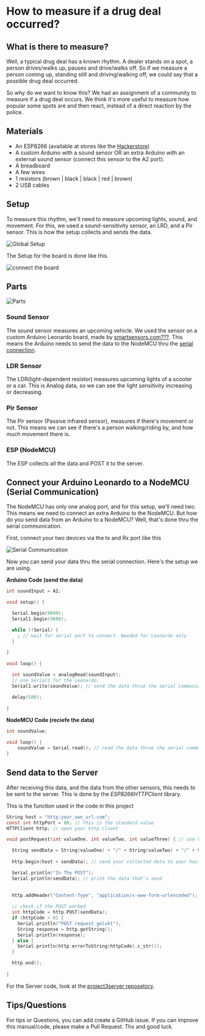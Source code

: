 # How to measure if a drug deal occurred?

## What is there to measure?
Well, a typical drug deal has a known rhythm. A dealer stands on a spot, a person drives/walks up, pauses and drive/walks off. So if we measure a person coming up, standing still and driving/walking off, we could say that a possible drug deal occurred.

So why do we want to know this? We had an assignment of a community to measure if a drug deal occurs. We think it's more useful to measure how popular some spots are and then react, instead of a direct reaction by the police. 

## Materials
* An ESP8266 (available at stores like the [Hackerstore](http://www.hackerstore.nl/))
* A custom Arduino with a sound sensor OR an extra Arduino with an external sound sensor (connect this sensor to the A2 port).
* A breadboard
* A few wires
* 1 resistors (brown | black | black | red | brown) 
* 2 USB cables

## Setup
To measure this rhythm, we'll need to measure upcoming lights, sound, and movement. For this, we used a sound-sensitivity sensor, an LRD, and a Pir sensor. This is how the setup collects and sends the data.

![Global Setup](https://github.com/MartijnNieuwenhuizen/Internet_of_Things/blob/master/images/final-assignment-global-setup.jpg "Global Setup")

The Setup for the board is done like this.

![connect the board](https://github.com/MartijnNieuwenhuizen/Internet_of_Things/blob/master/images/final-assignment-setup.jpg "connect the board")

## Parts
![Parts](https://github.com/MartijnNieuwenhuizen/Internet_of_Things/blob/master/images/final-assignment-parts.jpg "Parts")

### Sound Sensor
The sound sensor measures an upcoming vehicle. We used the sensor on a custom Arduino Leonardo board, made by [smartsensors.com???](www.smart.nl). This means the Arduino needs to send the data to the NodeMCU thru the [serial connection](#serial-connection).

### LDR Sensor
The LDR(light-dependent resistor) measures upcoming lights of a scooter or a car. This is Analog data, so we can see the light sensitivity increasing or decreasing.

### Pir Sensor
The Pir sensor (Passive infrared sensor), measures if there's movement or not. This means we can see if there's a person walking/riding by, and how much movement there is. 

### ESP (NodeMCU)
The ESP collects all the data and POST it to the server.


## Connect your Arduino Leonardo to a NodeMCU (Serial Communication)
The NodeMCU has only one analog port, and for this setup, we'll need two. This means we need to connect an extra Arduino to the NodeMCU. But how do you send data from an Arduino to a NodeMCU? Well, that's done thru the serial communication. 

First, connect your two devices via the tx and Rx port like this

![Serial Communication](https://github.com/MartijnNieuwenhuizen/Internet_of_Things/blob/master/images/final-assignment-serial-communication.jpg "Serial Communication")

Now you can send your data thru the serial connection. Here's the setup we are using.

**Arduino Code (send the data)**

```c
int soundInput = A2;

void setup() {

  Serial.begin(9600);
  Serial1.begin(9600);

  while (!Serial) {
    ; // wait for serial port to connect. Needed for Leonardo only
  }
    
}

void loop() {

  int soundValue = analogRead(soundInput);
  // use Serial1 for the Leonardo. 
  Serial1.write(soundValue); // send the data thrue the serial communication

  delay(500);
      
}
```

**NodeMCU Code (reciefe the data)**

```c
int soundValue;

void loop() {
    soundValue = Serial.read(); // read the data thrue the serial communication
}
```

## Send data to the Server
After receiving this data, and the data from the other sensors, this needs to be sent to the server. This is done by the *ESP8266HTTPClient* library.

This is the function used in the code in this project

```c
String host = "http:your_own_url.com";
const int httpPort = 80; // this is the standard value
HTTPClient http; // open your http client

void postRequest(int valueOne, int valueTwo, int valueThree) { // use how many you would like

  String sendData = String(valueOne) + "/" + String(valueTwo) + "/" + String(valueThree); // this is how we need to send it to our own server, use your own format!
  
  http.begin(host + sendData); // send your collected data to your host

  Serial.println("In The POST");
  Serial.println(sendData); // print the data that's send
  
  
  http.addHeader("Content-Type", "application/x-www-form-urlencoded"); // add a header, nessesary for a POST or GET request

  // check if the POST worked
  int httpCode = http.POST(sendData); 
  if (httpCode > 0) {
    Serial.println("POST request gelukt");
    String response = http.getString();
    Serial.println(response);
  } else {
    Serial.println(http.errorToString(httpCode).c_str());
  }

  http.end();
    
}
```

For the Server code, look at the [project3server reposetory](https://github.com/LeanderVanBaekel/project3server).

## Tips/Questions
For tips or Questions, you can add create a GitHub issue. If you can improve this manual/code, please make a Pull Request. Thx and good luck.